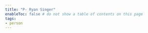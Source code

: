 ```yaml
---
title: "P- Ryan Singer"
enableToc: false # do not show a table of contents on this page
tags:
- person
---
```

